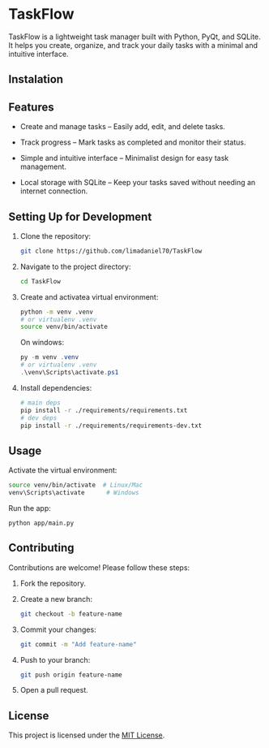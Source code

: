 # TaskFlow

TaskFlow is a lightweight task manager built with Python, PyQt, and SQLite. It helps you create, organize, and track your daily tasks with a minimal and intuitive interface.

## Instalation

## Features

- Create and manage tasks – Easily add, edit, and delete tasks.

- Track progress – Mark tasks as completed and monitor their status.

- Simple and intuitive interface – Minimalist design for easy task management.

- Local storage with SQLite – Keep your tasks saved without needing an internet connection.

## Setting Up for Development

1. Clone the repository:

    ```bash
    git clone https://github.com/limadaniel70/TaskFlow
    ```

2. Navigate to the project directory:

    ```bash
    cd TaskFlow
    ```

3. Create and activatea virtual environment:

    ```bash
    python -m venv .venv
    # or virtualenv .venv
    source venv/bin/activate
    ```

    On windows:

    ```powershell
    py -m venv .venv
    # or virtualenv .venv
    .\venv\Scripts\activate.ps1
    ```

4. Install dependencies:

    ```bash
    # main deps
    pip install -r ./requirements/requirements.txt
    # dev deps
    pip install -r ./requirements/requirements-dev.txt
    ```

## Usage

Activate the virtual environment:

```bash
source venv/bin/activate  # Linux/Mac
venv\Scripts\activate      # Windows
```

Run the app:

```
python app/main.py
```

## Contributing

Contributions are welcome! Please follow these steps:

1. Fork the repository.
2. Create a new branch:

    ```bash
    git checkout -b feature-name
    ```

3. Commit your changes:

    ```bash
    git commit -m "Add feature-name"
    ```

4. Push to your branch:

    ```bash
    git push origin feature-name
    ```

5. Open a pull request.

## License

This project is licensed under the [MIT License](LICENSE).
